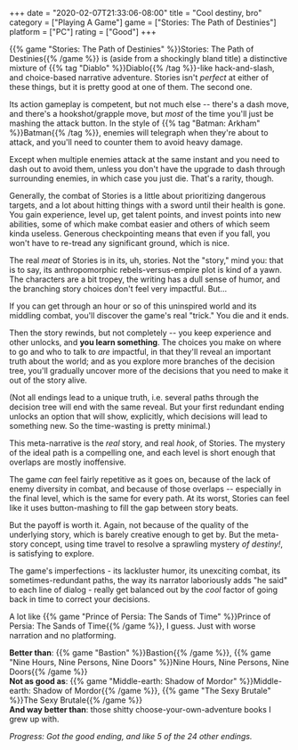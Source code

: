 +++
date = "2020-02-07T21:33:06-08:00"
title = "Cool destiny, bro"
category = ["Playing A Game"]
game = ["Stories: The Path of Destinies"]
platform = ["PC"]
rating = ["Good"]
+++

{{% game "Stories: The Path of Destinies" %}}Stories: The Path of Destinies{{% /game %}} is (aside from a shockingly bland title) a distinctive mixture of {{% tag "Diablo" %}}Diablo{{% /tag %}}-like hack-and-slash, and choice-based narrative adventure.  Stories isn't <i>perfect</i> at either of these things, but it is pretty good at one of them.  The second one.

Its action gameplay is competent, but not much else -- there's a dash move, and there's a hookshot/grapple move, but <i>most</i> of the time you'll just be mashing the attack button.  In the style of {{% tag "Batman: Arkham" %}}Batman{{% /tag %}}, enemies will telegraph when they're about to attack, and you'll need to counter them to avoid heavy damage.

Except when multiple enemies attack at the same instant and you need to dash out to avoid them, unless you don't have the upgrade to dash through surrounding enemies, in which case you just die.  That's a rarity, though.

Generally, the combat of Stories is a little about prioritizing dangerous targets, and a lot about hitting things with a sword until their health is gone.  You gain experience, level up, get talent points, and invest points into new abilities, some of which make combat easier and others of which seem kinda useless.  Generous checkpointing means that even if you fall, you won't have to re-tread any significant ground, which is nice.

The real <i>meat</i> of Stories is in its, uh, stories.  Not the "story," mind you: that is to say, its anthropomorphic rebels-versus-empire plot is kind of a yawn.  The characters are a bit tropey, the writing has a dull sense of humor, and the branching story choices don't feel very impactful.  But...

If you can get through an hour or so of this uninspired world and its middling combat, you'll discover the game's real "trick."  You die and it ends.

Then the story rewinds, but not completely -- you keep experience and other unlocks, and <b>you learn something</b>.  The choices you make on where to go and who to talk to <i>are</i> impactful, in that they'll reveal an important truth about the world; and as you explore more branches of the decision tree, you'll gradually uncover more of the decisions that you need to make it out of the story alive.

(Not all endings lead to a unique truth, i.e. several paths through the decision tree will end with the same reveal.  But your first redundant ending unlocks an option that will show, explicitly, which decisions will lead to something new.  So the time-wasting is pretty minimal.)

This meta-narrative is the <i>real</i> story, and real <i>hook</i>, of Stories.  The mystery of the ideal path is a compelling one, and each level is short enough that overlaps are mostly inoffensive.

The game <i>can</i> feel fairly repetitive as it goes on, because of the lack of enemy diversity in combat, and because of those overlaps -- especially in the final level, which is the same for every path.  At its worst, Stories can feel like it uses button-mashing to fill the gap between story beats.

But the payoff is worth it.  Again, not because of the quality of the underlying story, which is barely creative enough to get by.  But the meta-story concept, using time travel to resolve a sprawling mystery <i>of destiny!</i>, is satisfying to explore.

The game's imperfections - its lackluster humor, its unexciting combat, its sometimes-redundant paths, the way its narrator laboriously adds "he said" to each line of dialog - really get balanced out by the <i>cool</i> factor of going back in time to correct your decisions.

A lot like {{% game "Prince of Persia: The Sands of Time" %}}Prince of Persia: The Sands of Time{{% /game %}}, I guess.  Just with worse narration and no platforming.

<b>Better than</b>: {{% game "Bastion" %}}Bastion{{% /game %}}, {{% game "Nine Hours, Nine Persons, Nine Doors" %}}Nine Hours, Nine Persons, Nine Doors{{% /game %}}  
<b>Not as good as</b>: {{% game "Middle-earth: Shadow of Mordor" %}}Middle-earth: Shadow of Mordor{{% /game %}}, {{% game "The Sexy Brutale" %}}The Sexy Brutale{{% /game %}}  
<b>And way better than</b>: those shitty choose-your-own-adventure books I grew up with.

<i>Progress: Got the good ending, and like 5 of the 24 other endings.</i>

